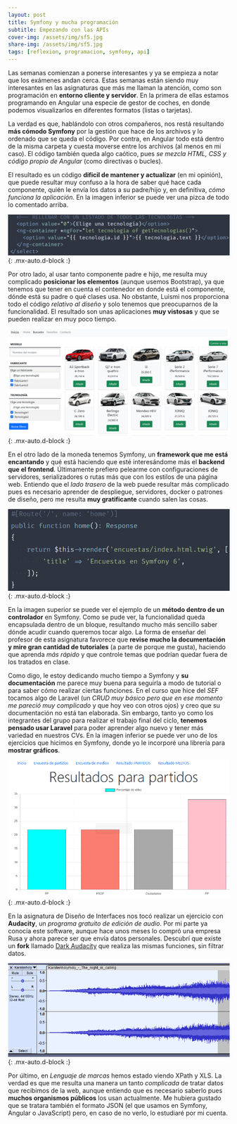 ```yaml
---
layout: post
title: Symfony y mucha programación
subtitle: Empezando con las APIs
cover-img: /assets/img/sf5.jpg
share-img: /assets/img/sf5.jpg
tags: [reflexion, programacion, symfony, api]
---
```


Las semanas comienzan a ponerse interesantes y ya se empieza a notar que los exámenes andan cerca. Estas semanas están siendo muy interesantes en las asignaturas que más me llaman la atención, como son programación en **entorno cliente y servidor**. En la primera de ellas estamos programando en Angular una especie de gestor de coches, en donde podemos visualizarlos en diferentes formatos (listas o tarjetas).

La verdad es que, hablándolo con otros compañeros, nos restá resultando **más cómodo Symfony** por la gestión que hace de los archivos y lo ordenado que se queda el código. Por contra, en Angular todo está dentro de la misma carpeta y cuesta moverse entre los archivos (al menos en mi caso). El código también queda algo caótico, pues *se mezcla HTML, CSS y código propio de Angular* (como directivas o bucles).

El resultado es un código **dificil de mantener y actualizar** (en mi opinión), que puede resultar muy confuso a la hora de saber qué hace cada componente, quién le envía los datos a su padre/hijo y, en definitiva, *cómo funciona la aplicación*. En la imagen inferior se puede ver una pizca de todo lo comentado arriba.

![Código en Angular](/assets/img/angularcode.PNG){: .mx-auto.d-block :}

Por otro lado, al usar tanto componente padre e hijo, me resulta muy complicado **posicionar los elementos** (aunque usemos Bootstrap), ya que tenemos que tener en cuenta el contenedor en donde está el componente, dónde está su padre o qué clases usa. No obstante, Luismi nos proporciona todo el código *relativo al diseño* y solo tenemos que preocuparnos de la funcionalidad. El resultado son unas aplicaciones **muy vistosas** y que se pueden realizar en muy poco tiempo.

![Código en Angular](/assets/img/cochesang.PNG){: .mx-auto.d-block :}

En el otro lado de la moneda tenemos Symfony, un **framework que me está encantando** y qué está haciendo que esté interesándome más el **backend que el frontend**. Últimamente prefiero pelearme con configuraciones de servidores, serializadores o rutas más que con los estilos de una página web. Entiendo que el *lado trasero* de la web puede resultar más complicado pues es necesario aprender de despliegue, servidores, docker o patrones de diseño, pero me resulta **muy gratificante** cuando salen las cosas.

![Código en Symfony](/assets/img/routesf.PNG){: .mx-auto.d-block :}

En la imagen superior se puede ver el ejemplo de un **método dentro de un controlador** en Symfony. Como se pude ver, la funcionalidad queda encapsulada dentro de un bloque, resultando mucho más sencillo saber dónde acudir cuando queremos tocar algo. La forma de enseñar del profesor de esta asignatura favorece que **revise mucho la documentación y mire gran cantidad de tutoriales** (a parte de porque me gusta), haciendo que aprenda *más rápido* y que controle temas que podrían quedar fuera de los tratados en clase.

Como digo, le estoy dedicando mucho tiempo a Symfony y **su documentación** me parece muy buena para seguirla a modo de tutorial o para saber cómo realizar ciertas funciones. En el curso que hice del *SEF* tocamos algo de Laravel (un *CRUD muy básico pero que en ese momento me pareció muy complicado* y que hoy veo con otros ojos) y creo que su documentación no está tan elaborada. Sin embargo, tanto yo como los integrantes del grupo para realizar el trabajo final del ciclo, **tenemos pensado usar Laravel** para poder aprender algo nuevo y tener más variedad en nuestros CVs. En la imagen inferior se puede ver uno de los ejercicios que hicimos en Symfony, donde yo le incorporé una librería para **mostrar gráficos**.

![Encuestas](/assets/img/encuestasf.PNG){: .mx-auto.d-block :}

En la asignatura de Diseño de Interfaces nos tocó realizar un ejercicio con **Audacity**, un *programa gratuito de edición de audio*. Por mi parte ya conocía este software, aunque hace unos meses lo compró una empresa Rusa y ahora parece ser que envía datos personales. Descubrí que existe un **fork** llamado [Dark Audacity](http://www.darkaudacity.com/) que realiza las mismas funciones, sin filtrar datos.

![Audacity](/assets/img/filtroaud.PNG){: .mx-auto.d-block :}

Por último, en *Lenguaje de marcas* hemos estado viendo XPath y XLS. La verdad es que me resulta una manera un tanto *complicada* de tratar datos que recibimos de la web, aunque entiendo que es necesario saberlo pues **muchos organismos públicos** los usan actualmente. Me hubiera gustado que se tratara también el formato JSON (el que usamos en Symfony, Angular o JavaScript) pero, en caso de no verlo, lo estudiaré por mi cuenta.
